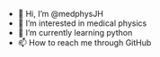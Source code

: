 - 👋 Hi, I’m @medphysJH
- 👀 I’m interested in medical physics
- 🌱 I’m currently learning python
- 📫 How to reach me through GitHub
